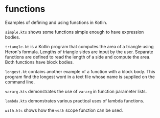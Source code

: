 # functions

Examples of defining and using functions in Kotlin.

`simple.kts` shows some functions simple enough to have expression bodies.

`triangle.kt` is a Kotlin program that computes the area of a triangle using
Heron's formula. Lengths of triangle sides are input by the user. Separate
functions are defined to read the length of a side and compute the area.
Both functions have block bodies.

`longest.kt` contains another example of a function with a block body. This
program find the longest word in a text file whose name is supplied on the
command line.

`vararg.kts` demonstrates the use of `vararg` in function parameter lists.

`lambda.kts` demonstrates various practical uses of lambda functions.

`with.kts` shows how the `with` scope function can be used.

